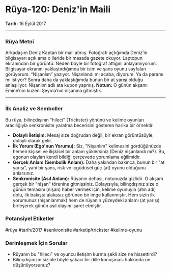 # Rüya-120: Deniz'in Maili
**Tarih:** 16 Eylül 2017

---
### Rüya Metni

Arkadaşım Deniz Kaptan bir mail atmış. Fotoğrafı açtığımda Deniz’in bilgisayarı açık ama o ileride bir masada gazete okuyor. Laptopun ekranından bir görüntü. Neden böyle bir fotoğraf attığını anlayamıyorum. Bilgisayar ekranını yaklaştırdığımda bir isim ve şans oyunu sayfaları görüyorum. “Nişanlım” yazıyor. Nişanlandı mı acaba, diyorum. Ya da paramı mı istiyor? Sonra daha da yaklaştığımda bunun bir at yarışı olduğu anlaşılıyor. Nişanlım adlı ata kupon yapmış.
**Notum:** O günün akşamı Emine’nin kuzeni Şeyma’nın nişanına gitmiştik.

---
### İlk Analiz ve Semboller

Bu rüya, bilinçdışının "hileci" (Trickster) yönünü ve kelime oyunları aracılığıyla senkronisite yaratma becerisini gösteren harika bir örnektir.

* **Dolaylı İletişim:** Mesaj size doğrudan değil, bir ekran görüntüsüyle, dolaylı olarak gelir.
* **İlk Yorum (Ego'nun Yorumu):** Siz, "Nişanlım" kelimesini gördüğünüzde hemen kişisel ve ilişkisel bir anlam yüklersiniz (Deniz nişanlandı mı?). Bu, egonun olayları kendi bildiği çerçevede yorumlama eğilimidir.
* **Gerçek Anlam (Sembolik Anlam):** Daha yakından bakınca, bunun bir "at yarışı", yani bir şans, risk ve içgüdüsel güç (at) oyunu olduğunu anlarsınız.
* **Senkronisite (Asıl Anlam):** Rüyanın dehası, notunuzda gizlidir. O akşam gerçek bir "nişan" törenine gitmişsiniz. Dolayısıyla, bilinçdışınız size o günün temasını (nişan) haber vermek için, kelime oyunuyla (atın adı) dolu, ilk bakışta alakasız görünen bir imge kullanmıştır. Hem sizin ilk yorumunuz (nişanlanmak) hem de rüyanın yüzeydeki anlamı (at yarışı) birleşerek günün asıl olayını işaret etmiştir.

### Potansiyel Etiketler
#rüya #tarih/2017 #senkronisite #arketip/trickster #kelime-oyunu

### Derinleşmek İçin Sorular
* Rüyanın bu "hileci" ve oyuncu iletişim kurma şekli size ne hissettirdi?
* Bilinçdışınızın sizinle böyle şakacı bir dille konuşması hakkında ne düşünüyorsunuz?